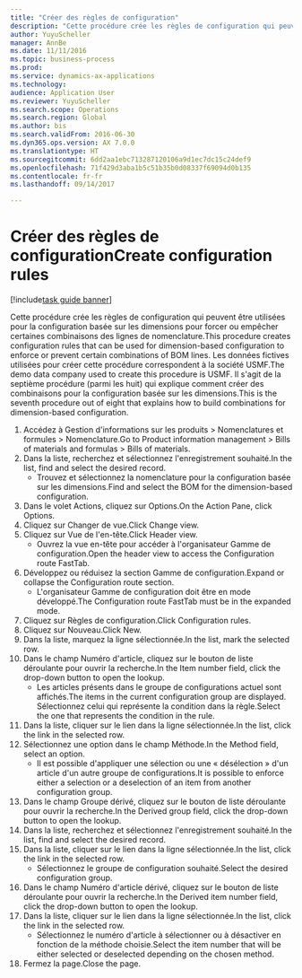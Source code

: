 ```yaml
--- 
title: "Créer des règles de configuration"
description: "Cette procédure crée les règles de configuration qui peuvent être utilisées pour la configuration basée sur les dimensions pour forcer ou empêcher certaines combinaisons des lignes de nomenclature."
author: YuyuScheller
manager: AnnBe
ms.date: 11/11/2016
ms.topic: business-process
ms.prod: 
ms.service: dynamics-ax-applications
ms.technology: 
audience: Application User
ms.reviewer: YuyuScheller
ms.search.scope: Operations
ms.search.region: Global
ms.author: bis
ms.search.validFrom: 2016-06-30
ms.dyn365.ops.version: AX 7.0.0
ms.translationtype: HT
ms.sourcegitcommit: 6dd2aa1ebc713287120106a9d1ec7dc15c24def9
ms.openlocfilehash: 71f429d3aba1b5c51b35b0d08337f69094d0b135
ms.contentlocale: fr-fr
ms.lasthandoff: 09/14/2017

---
```

# <a name="create-configuration-rules"></a><span data-ttu-id="a4abb-103">Créer des règles de configuration</span><span class="sxs-lookup"><span data-stu-id="a4abb-103">Create configuration rules</span></span>

[!include[task guide banner](../../includes/task-guide-banner.md)]

<span data-ttu-id="a4abb-104">Cette procédure crée les règles de configuration qui peuvent être utilisées pour la configuration basée sur les dimensions pour forcer ou empêcher certaines combinaisons des lignes de nomenclature.</span><span class="sxs-lookup"><span data-stu-id="a4abb-104">This procedure creates configuration rules that can be used for dimension-based configuration to enforce or prevent certain combinations of BOM lines.</span></span> <span data-ttu-id="a4abb-105">Les données fictives utilisées pour créer cette procédure correspondent à la société USMF.</span><span class="sxs-lookup"><span data-stu-id="a4abb-105">The demo data company used to create this procedure is USMF.</span></span> <span data-ttu-id="a4abb-106">Il s'agit de la septième procédure (parmi les huit) qui explique comment créer des combinaisons pour la configuration basée sur les dimensions.</span><span class="sxs-lookup"><span data-stu-id="a4abb-106">This is the seventh procedure out of eight that explains how to build combinations for dimension-based configuration.</span></span>

1. <span data-ttu-id="a4abb-107">Accédez à Gestion d'informations sur les produits > Nomenclatures et formules > Nomenclature.</span><span class="sxs-lookup"><span data-stu-id="a4abb-107">Go to Product information management > Bills of materials and formulas > Bills of materials.</span></span>
2. <span data-ttu-id="a4abb-108">Dans la liste, recherchez et sélectionnez l'enregistrement souhaité.</span><span class="sxs-lookup"><span data-stu-id="a4abb-108">In the list, find and select the desired record.</span></span>
    * <span data-ttu-id="a4abb-109">Trouvez et sélectionnez la nomenclature pour la configuration basée sur les dimensions.</span><span class="sxs-lookup"><span data-stu-id="a4abb-109">Find and select the BOM for the dimension-based configuration.</span></span>  
3. <span data-ttu-id="a4abb-110">Dans le volet Actions, cliquez sur Options.</span><span class="sxs-lookup"><span data-stu-id="a4abb-110">On the Action Pane, click Options.</span></span>
4. <span data-ttu-id="a4abb-111">Cliquez sur Changer de vue.</span><span class="sxs-lookup"><span data-stu-id="a4abb-111">Click Change view.</span></span>
5. <span data-ttu-id="a4abb-112">Cliquez sur Vue de l'en-tête.</span><span class="sxs-lookup"><span data-stu-id="a4abb-112">Click Header view.</span></span>
    * <span data-ttu-id="a4abb-113">Ouvrez la vue en-tête pour accéder à l'organisateur Gamme de configuration.</span><span class="sxs-lookup"><span data-stu-id="a4abb-113">Open the header view to access the Configuration route FastTab.</span></span>  
6. <span data-ttu-id="a4abb-114">Développez ou réduisez la section Gamme de configuration.</span><span class="sxs-lookup"><span data-stu-id="a4abb-114">Expand or collapse the Configuration route section.</span></span>
    * <span data-ttu-id="a4abb-115">L'organisateur Gamme de configuration doit être en mode développé.</span><span class="sxs-lookup"><span data-stu-id="a4abb-115">The Configuration route FastTab must be in the expanded mode.</span></span>  
7. <span data-ttu-id="a4abb-116">Cliquez sur Règles de configuration.</span><span class="sxs-lookup"><span data-stu-id="a4abb-116">Click Configuration rules.</span></span>
8. <span data-ttu-id="a4abb-117">Cliquez sur Nouveau.</span><span class="sxs-lookup"><span data-stu-id="a4abb-117">Click New.</span></span>
9. <span data-ttu-id="a4abb-118">Dans la liste, marquez la ligne sélectionnée.</span><span class="sxs-lookup"><span data-stu-id="a4abb-118">In the list, mark the selected row.</span></span>
10. <span data-ttu-id="a4abb-119">Dans le champ Numéro d'article, cliquez sur le bouton de liste déroulante pour ouvrir la recherche.</span><span class="sxs-lookup"><span data-stu-id="a4abb-119">In the Item number field, click the drop-down button to open the lookup.</span></span>
    * <span data-ttu-id="a4abb-120">Les articles présents dans le groupe de configurations actuel sont affichés.</span><span class="sxs-lookup"><span data-stu-id="a4abb-120">The items in the current configuration group are displayed.</span></span> <span data-ttu-id="a4abb-121">Sélectionnez celui qui représente la condition dans la règle.</span><span class="sxs-lookup"><span data-stu-id="a4abb-121">Select the one that represents the condition in the rule.</span></span>  
11. <span data-ttu-id="a4abb-122">Dans la liste, cliquer sur le lien dans la ligne sélectionnée.</span><span class="sxs-lookup"><span data-stu-id="a4abb-122">In the list, click the link in the selected row.</span></span>
12. <span data-ttu-id="a4abb-123">Sélectionnez une option dans le champ Méthode.</span><span class="sxs-lookup"><span data-stu-id="a4abb-123">In the Method field, select an option.</span></span>
    * <span data-ttu-id="a4abb-124">Il est possible d'appliquer une sélection ou une « désélection » d'un article d'un autre groupe de configurations.</span><span class="sxs-lookup"><span data-stu-id="a4abb-124">It is possible to enforce either a selection or a deselection of an item from another configuration group.</span></span>  
13. <span data-ttu-id="a4abb-125">Dans le champ Groupe dérivé, cliquez sur le bouton de liste déroulante pour ouvrir la recherche.</span><span class="sxs-lookup"><span data-stu-id="a4abb-125">In the Derived group field, click the drop-down button to open the lookup.</span></span>
14. <span data-ttu-id="a4abb-126">Dans la liste, recherchez et sélectionnez l'enregistrement souhaité.</span><span class="sxs-lookup"><span data-stu-id="a4abb-126">In the list, find and select the desired record.</span></span>
15. <span data-ttu-id="a4abb-127">Dans la liste, cliquer sur le lien dans la ligne sélectionnée.</span><span class="sxs-lookup"><span data-stu-id="a4abb-127">In the list, click the link in the selected row.</span></span>
    * <span data-ttu-id="a4abb-128">Sélectionnez le groupe de configuration souhaité.</span><span class="sxs-lookup"><span data-stu-id="a4abb-128">Select the desired configuration group.</span></span>  
16. <span data-ttu-id="a4abb-129">Dans le champ Numéro d'article dérivé, cliquez sur le bouton de liste déroulante pour ouvrir la recherche.</span><span class="sxs-lookup"><span data-stu-id="a4abb-129">In the Derived item number field, click the drop-down button to open the lookup.</span></span>
17. <span data-ttu-id="a4abb-130">Dans la liste, cliquer sur le lien dans la ligne sélectionnée.</span><span class="sxs-lookup"><span data-stu-id="a4abb-130">In the list, click the link in the selected row.</span></span>
    * <span data-ttu-id="a4abb-131">Sélectionnez le numéro d'article à sélectionner ou à désactiver en fonction de la méthode choisie.</span><span class="sxs-lookup"><span data-stu-id="a4abb-131">Select the item number that will be either selected or deselected depending on the chosen method.</span></span>  
18. <span data-ttu-id="a4abb-132">Fermez la page.</span><span class="sxs-lookup"><span data-stu-id="a4abb-132">Close the page.</span></span>


